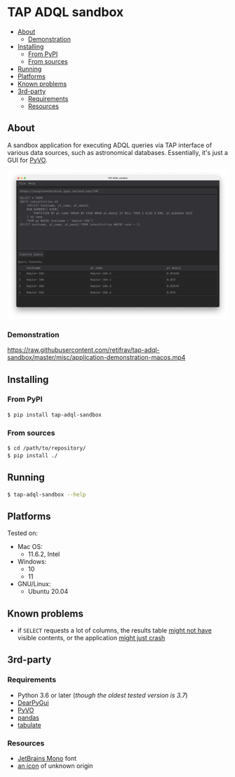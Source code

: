 # TAP ADQL sandbox

<!-- MarkdownTOC -->

- [About](#about)
    - [Demonstration](#demonstration)
- [Installing](#installing)
    - [From PyPI](#from-pypi)
    - [From sources](#from-sources)
- [Running](#running)
- [Platforms](#platforms)
- [Known problems](#known-problems)
- [3rd-party](#3rd-party)
    - [Requirements](#requirements)
    - [Resources](#resources)

<!-- /MarkdownTOC -->

## About

A sandbox application for executing ADQL queries via TAP interface of various data sources, such as astronomical databases. Essentially, it's just a GUI for [PyVO](https://pypi.org/project/pyvo/).

![TAP ADQL sandbox](https://raw.githubusercontent.com/retifrav/tap-adql-sandbox/master/misc/screenshot-main-macos.png "TAP ADQL sandbox")

### Demonstration

https://raw.githubusercontent.com/retifrav/tap-adql-sandbox/master/misc/application-demonstration-macos.mp4

## Installing

### From PyPI

``` sh
$ pip install tap-adql-sandbox
```

### From sources

``` sh
$ cd /path/to/repository/
$ pip install ./
```

## Running

``` sh
$ tap-adql-sandbox --help
```

## Platforms

Tested on:

- Mac OS:
    + 11.6.2, Intel
- Windows:
    + 10
    + 11
- GNU/Linux:
    + Ubuntu 20.04

## Known problems

- if `SELECT` requests a lot of columns, the results table [might not have](https://github.com/retifrav/tap-adql-sandbox/issues/8) visible contents, or the application [might just crash](https://github.com/retifrav/tap-adql-sandbox/issues/14)

## 3rd-party

### Requirements

- Python 3.6 or later (*though the oldest tested version is 3.7*)
- [DearPyGui](https://pypi.org/project/dearpygui/)
- [PyVO](https://pypi.org/project/pyvo/)
- [pandas](https://pypi.org/project/pandas/)
- [tabulate](https://pypi.org/project/tabulate/)

### Resources

- [JetBrains Mono](https://www.jetbrains.com/lp/mono/) font
- [an icon](https://github.com/retifrav/tap-adql-sandbox/tree/master/src/tap_adql_sandbox/icons) of unknown origin
